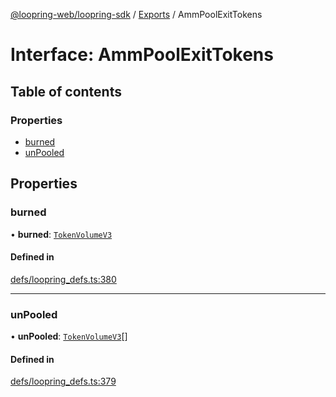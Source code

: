 [@loopring-web/loopring-sdk](../README.md) / [Exports](../modules.md) / AmmPoolExitTokens

# Interface: AmmPoolExitTokens

## Table of contents

### Properties

- [burned](AmmPoolExitTokens.md#burned)
- [unPooled](AmmPoolExitTokens.md#unpooled)

## Properties

### burned

• **burned**: [`TokenVolumeV3`](TokenVolumeV3.md)

#### Defined in

[defs/loopring_defs.ts:380](https://github.com/Loopring/loopring_sdk/blob/538bd47/src/defs/loopring_defs.ts#L380)

___

### unPooled

• **unPooled**: [`TokenVolumeV3`](TokenVolumeV3.md)[]

#### Defined in

[defs/loopring_defs.ts:379](https://github.com/Loopring/loopring_sdk/blob/538bd47/src/defs/loopring_defs.ts#L379)
